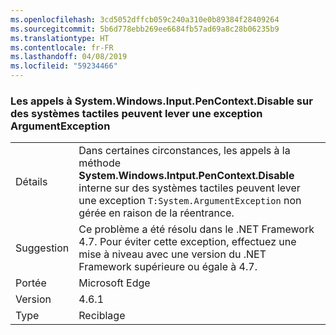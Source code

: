 ```yaml
---
ms.openlocfilehash: 3cd5052dffcb059c240a310e0b89384f28409264
ms.sourcegitcommit: 5b6d778ebb269ee6684fb57ad69a8c28b06235b9
ms.translationtype: HT
ms.contentlocale: fr-FR
ms.lasthandoff: 04/08/2019
ms.locfileid: "59234466"
---
```

### <a name="calls-to-systemwindowsinputpencontextdisable-on-touch-enabled-systems-may-throw-an-argumentexception"></a>Les appels à System.Windows.Input.PenContext.Disable sur des systèmes tactiles peuvent lever une exception ArgumentException

|   |   |
|---|---|
|Détails|Dans certaines circonstances, les appels à la méthode <strong>System.Windows.Intput.PenContext.Disable</strong> interne sur des systèmes tactiles peuvent lever une exception <code>T:System.ArgumentException</code> non gérée en raison de la réentrance.|
|Suggestion|Ce problème a été résolu dans le .NET Framework 4.7. Pour éviter cette exception, effectuez une mise à niveau avec une version du .NET Framework supérieure ou égale à 4.7.|
|Portée|Microsoft Edge|
|Version|4.6.1|
|Type|Reciblage|
